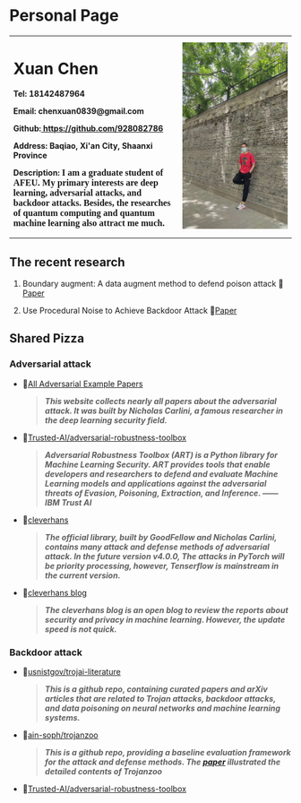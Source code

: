 # Personal Page
<table border="0">
  <tr>
    <td width="60%">
      <h1>Xuan Chen</h1>
      <p><b>Tel: 18142487964</b></p>
      <p><b>Email: chenxuan0839@gmail.com</b></p>
      <p><b>Github:<a href="https://github.com/928082786">
      https://github.com/928082786</a></b> </p>
      <p><b>Address:  Baqiao, Xi'an City, Shaanxi Province</b></p>
      <p><b>Description:  <font face="楷体" size=3pt>I am a graduate student of AFEU. My primary interests are deep learning, adversarial attacks, and backdoor attacks. Besides, the researches of quantum computing and quantum machine learning also attract me much.</font></b></p> 
    </td>
    <td width="40%">
      <img src="me.jpg" width="100%">    
    </td>
  </tr>
</table>



## The recent research

1. Boundary augment: A data augment method to defend poison attack
📖[Paper](https://ietresearch.onlinelibrary.wiley.com/doi/full/10.1049/ipr2.12325)

2. Use Procedural Noise to Achieve Backdoor Attack
📖[Paper](https://www.researchgate.net/publication/354345187_Use_Procedural_Noise_to_Achieve_Backdoor_Attack)

## Shared Pizza
### Adversarial attack

- :rocket:[All Adversarial Example Papers](https://nicholas.carlini.com/writing/2019/all-adversarial-example-papers.html)
  > ***This website collects nearly all papers about the adversarial attack. It was built by Nicholas Carlini, a famous researcher in the deep learning security field.***

- :rocket:[Trusted-AI/adversarial-robustness-toolbox](https://github.com/Trusted-AI/adversarial-robustness-toolbox)
  > ***Adversarial Robustness Toolbox (ART) is a Python library for Machine Learning Security. ART provides tools that enable developers and researchers to defend and evaluate Machine Learning models and applications against the adversarial threats of Evasion, Poisoning, Extraction, and Inference. ——IBM Trust AI***

- :rocket:[cleverhans](https://github.com/cleverhans-lab/cleverhans)
  > ***The official library, built by GoodFellow and Nicholas Carlini, contains many attack and defense methods of adversarial attack. In the future version v4.0.0, The attacks in PyTorch will be priority processing, however, Tenserflow is mainstream in the current version.***

- :rocket:[cleverhans blog](http://www.cleverhans.io/)
  > ***The cleverhans blog is an open blog to review the reports about security and privacy in machine learning. However, the update speed is not quick.***

### Backdoor attack
- :rocket:[usnistgov/trojai-literature](https://github.com/usnistgov/trojai-literature)
  > ***This is a github repo, containing curated papers and arXiv articles that are related to Trojan attacks, backdoor attacks, and data poisoning on neural networks and machine learning systems.***

- :rocket:[ain-soph/trojanzoo](https://github.com/ain-soph/trojanzoo)
  > ***This is a github repo, providing a baseline evaluation framework for the attack and defense methods. The [paper](https://arxiv.org/abs/2012.09302) illustrated the detailed contents of Trojanzoo***

- :rocket:[Trusted-AI/adversarial-robustness-toolbox](https://github.com/Trusted-AI/adversarial-robustness-toolbox)
